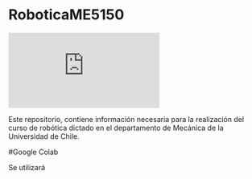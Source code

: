 # RoboticaME5150

![Logo Dimec](https://raw.githubusercontent.com/Harolicious/RoboticaME5150/blob/main/bin/dimec.pdf)


Este repositorio, contiene información necesaria para la realización del curso de robótica dictado en el departamento de Mecánica de la Universidad de Chile.

#Google Colab

Se utilizará 
